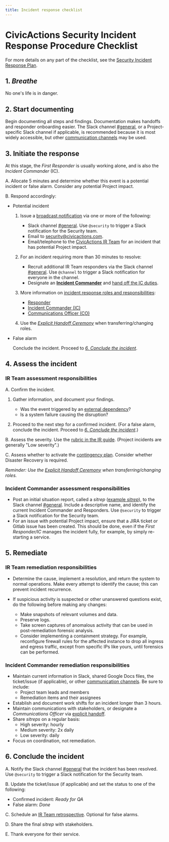 ```yaml
---
title: Incident response checklist
---
```


# CivicActions Security Incident Response Procedure Checklist

For more details on any part of the checklist, see the [Security Incident Response Plan](incident-response-plan.md).

## 1. _Breathe_

No one's life is in danger.

## 2. Start documenting

Begin documenting all steps and findings. Documentation makes handoffs and responder onboarding easier. The Slack channel [#general](https://civicactions.slack.com/messages/general/), or a Project-specific Slack channel if applicable, is recommended because it is most widely accessible, but other [communication channels](incident-response-plan.md#communication-channels) may be used.

## 3. Initiate the response

At this stage, the _First Responder_ is usually working alone, and is also the _Incident Commander_ (IC).

A. Allocate 5 minutes and determine whether this event is a potential incident or false alarm. Consider any potential Project impact.

B. Respond accordingly:

-   Potential incident

    1.  Issue a [broadcast notification](incident-response-plan.md#communication-channels) via one or more of the following:

        -   Slack channel [#general](https://civicactions.slack.com/messages/general/). Use `@security` to trigger a Slack notification for the Security team.
        -   Email to [security@civicactions.com](mailto:security@civicactions.com).
        -   Email/telephone to the [CivicActions IR Team](https://drive.google.com/open?id=1P9TePYm2Gkly8EjxCzA2EmlTjUIBypE7-CbCZrRN1EA) for an incident that has potential Project impact.

    2.  For an incident requiring more than 30 minutes to resolve:

        -   Recruit additional IR Team responders via the Slack channel [#general](https://civicactions.slack.com/messages/general/). Use `@channel` to trigger a Slack notification for everyone in the channel.
        -   Designate an [**Incident Commander**](incident-response-plan.md#incident-commander) and [hand off the IC duties](incident-response-plan.md#explicit-handoff-ceremony).

    3.  More information on [incident response roles and responsibilities](incident-response-plan.md#roles-and-responsibilities):

        -   [Responder](incident-response-plan.md#responder)
        -   [Incident Commander (IC)](incident-response-plan.md#incident-commander)
        -   [Communications Officer (CO)](incident-response-plan.md#communications-officer)

    4.  Use the [_Explicit Handoff Ceremony_](incident-response-plan.md#explicit-handoff-ceremony) when transferring/changing roles.

-   False alarm

    Conclude the incident. Proceed to [_6. Conclude the incident_](#6-conclude-the-incident).

## 4. Assess the incident

### IR Team assessment responsibilities

A. Confirm the incident.

1.  Gather information, and document your findings.

    -   Was the event triggered by an [external dependency](contingency-plan.md#external-dependencies)?
    -   Is a system failure causing the disruption?

2.  Proceed to the next step for a confirmed incident. (For a false alarm, conclude the incident. Proceed to [_6. Conclude the incident_](#6-conclude-the-incident).)

B. Assess the severity. Use the [rubric in the IR guide](incident-response-plan.md#incident-severities). (Project incidents are generally "Low severity".)

C. Assess whether to activate the [contingency plan](contingency-plan.md). Consider whether Disaster Recovery is required.

_Reminder: Use the [Explicit Handoff Ceremony](incident-response-plan.md#explicit-handoff-ceremony) when transferring/changing roles._

### Incident Commander assessment responsibilities

-   Post an initial situation report, called a _sitrep_ ([example _sitrep_](incident-response-plan.md#4-assess-the-incident)), to the Slack channel [#general](https://civicactions.slack.com/messages/general/). Include a descriptive name, and identify the current Incident Commander and Responders. Use `@security` to trigger a Slack notification for the Security team.
-   For an issue with potential Project impact, ensure that a JIRA ticket or Gitlab issue has been created. This should be done, even if the _First Responder/IC_ manages the incident fully, for example, by simply re-starting a service.

## 5. Remediate

### IR Team remediation responsibilities

-   Determine the cause, implement a resolution, and return the system to normal operations. Make every attempt to identify the cause; this can prevent incident recurrence.

-   If suspicious activity is suspected or other unanswered questions exist, do the following before making any changes:

    -   Make snapshots of relevant volumes and data.
    -   Preserve logs.
    -   Take screen captures of anomalous activity that can be used in post-remediation forensic analysis.
    -   Consider implementing a containment strategy. For example, reconfigure firewall rules for the affected instance to drop all ingress and egress traffic, except from specific IPs like yours, until forensics can be performed.

### Incident Commander remediation responsibilities

-   Maintain current information in Slack, shared Google Docs files, the ticket/issue (if applicable), or other [communication channels](incident-response-plan.md#communication-channels). Be sure to include:
    -   Project team leads and members
    -   Remediation items and their assignees
-   Establish and document work shifts for an incident longer than 3 hours.
-   Maintain communications with stakeholders, or designate a _Communications Officer_ via [explicit handoff](incident-response-plan.md#explicit-handoff-ceremony).
-   Share _sitreps_ on a regular basis:
    -   High severity: hourly
    -   Medium severity: 2x daily
    -   Low severity: daily
-   Focus on coordination, not remediation.

## 6. Conclude the incident

A. Notify the Slack channel [#general](https://civicactions.slack.com/messages/general/) that the incident has been resolved. Use `@security` to trigger a Slack notification for the Security team.

B. Update the ticket/issue (if applicable) and set the status to one of the following:

-   Confirmed incident: _Ready for QA_
-   False alarm: _Done_

C. Schedule an [IR Team retrospective](incident-response-plan.md#conducting-a-retrospective). Optional for false alarms.

D. Share the final _sitrep_ with stakeholders.

E. Thank everyone for their service.
